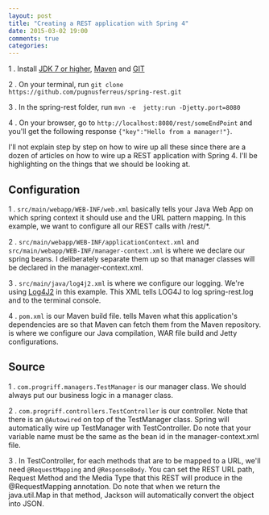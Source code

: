 ```yaml
---
layout: post
title: "Creating a REST application with Spring 4"
date: 2015-03-02 19:00
comments: true
categories: 
---
```


1 . Install <a href="http://www.oracle.com/technetwork/java/javase/downloads/index-jsp-138363.html#javasejdk">JDK 7 or higher</a>, <a href="http://maven.apache.org">Maven</a> and <a href="http://git-scm.com">GIT</a>

2 . On your terminal, run `git clone https://github.com/pugnusferreus/spring-rest.git`

3 . In the spring-rest folder, run `mvn -e  jetty:run -Djetty.port=8080`

4 . On your browser, go to `http://localhost:8080/rest/someEndPoint` and you'll get the following response `{"key":"Hello from a manager!"}`.

I'll not explain step by step on how to wire up all these since there are a dozen of articles on how to wire up a REST application with Spring 4. I'll be highlighting on the things that we should be looking at.

Configuration
-------------

1 . `src/main/webapp/WEB-INF/web.xml` basically tells your Java Web App on which spring context it should use and the URL pattern mapping. In this example, we want to configure all our REST calls with /rest/*.

2 . `src/main/webapp/WEB-INF/applicationContext.xml` and `src/main/webapp/WEB-INF/manager-context.xml` is where we declare our spring beans. I deliberately separate them up so that manager classes will be declared in the manager-context.xml.

3 . `src/main/java/log4j2.xml` is where we configure our logging. We're using <a href="http://logging.apache.org/log4j/2.x/">Log4J2</a> in this example. This XML tells LOG4J to log spring-rest.log and to the terminal console.

4 . `pom.xml` is our Maven build file. <dependencies /> tells Maven what this application's dependencies are so that Maven can fetch them from the Maven repository. <plugins />  is where we configure our Java compilation, WAR file build and Jetty configurations.

Source
------

1 . `com.progriff.managers.TestManager` is our manager class. We should always put our business logic in a manager class.

2 . `com.progriff.controllers.TestController` is our controller. Note that there is an `@Autowired` on top of the TestManager class. Spring will automatically wire up TestManager with TestController. Do note that your variable name must be the same as the bean id in the manager-context.xml file.

3 . In TestController, for each methods that are to be mapped to a URL, we'll need `@RequestMapping` and `@ResponseBody`. You can set the REST URL path, Request Method and the Media Type that this REST will produce in the @RequestMapping annotation. Do note that when we return the java.util.Map in that method, Jackson will automatically convert the object into JSON.